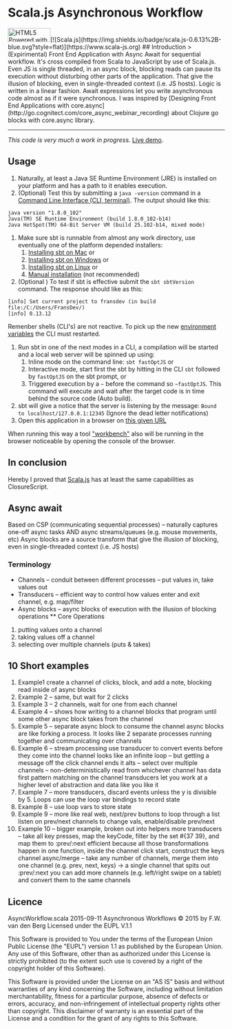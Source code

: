 # Scala.js Asynchronous Workflow
<a href="http://www.w3.org/html/logo/">
<img src="https://www.w3.org/html/logo/badge/html5-badge-h-css3-graphics-semantics.png" width="99" height="32" alt="HTML5 Powered with CSS3 / Styling, Graphics, 3D &amp; Effects, and Semantics" title="HTML5 Powered with CSS3 / Styling, Graphics, 3D &amp; Effects, and Semantics"></a>[![Scala.js](https://img.shields.io/badge/scala.js-0.6.13%2B-blue.svg?style=flat)](https://www.scala-js.org)
## Introduction
>(Expirimental) Front End Application with Async Await for sequential workflow. It's cross compiled from Scala to JavaScript by use of Scala.js.
Even JS is single threaded, in an async block, blocking reads can pause its execution without disturbing other parts of the application. That give the illusion of blocking, even in single-threaded context (i.e. JS hosts).
Logic is written in a linear fashion.
Await expressions let you write asynchronous code almost as if it were synchronous.
I was inspired by [Designing Front End Applications with core.async](http://go.cognitect.com/core_async_webinar_recording) about Clojure go blocks with core.async library.<hr>

*This code is very much a work in progress.*
[Live demo](http://goo.gl/xvrPEl).

## Usage
1. Naturally, at least a Java SE Runtime Environment (JRE) is installed on your platform and has a path to it enables execution.
1. (Optional) Test this by submitting a `java -version` command in a [Command Line Interface (CLI, terminal)](https://en.wikipedia.org/wiki/Command-line_interface). The output should like this:
```
java version "1.8.0_102"
Java(TM) SE Runtime Environment (build 1.8.0_102-b14)
Java HotSpot(TM) 64-Bit Server VM (build 25.102-b14, mixed mode)
```
1. Make sure sbt is runnable from almost any work directory, use eventually one of the platform depended installers:
    1. [Installing sbt on Mac](http://www.scala-sbt.org/release/docs/Installing-sbt-on-Mac.html) or
    1. [Installing sbt on Windows](http://www.scala-sbt.org/release/docs/Installing-sbt-on-Windows.html) or
    1. [Installing sbt on Linux](http://www.scala-sbt.org/release/docs/Installing-sbt-on-Linux.html) or
    1. [Manual installation](http://www.scala-sbt.org/release/docs/Manual-Installation.html) (not recommended)
1. (Optional ) To test if sbt is effective submit the `sbt sbtVersion` command. The response should like as this:
```
[info] Set current project to fransdev (in build file:/C:/Users/FransDev/)
[info] 0.13.12
```
Remenber shells (CLI's) are not reactive. To pick up the new [environment variables](https://en.wikipedia.org/wiki/Environment_variable) the CLI must restarted.
1. Run sbt in one of the next modes in a CLI, a compilation will be started and a local web server will be spinned up using:
    1. Inline mode on the command line: `sbt fastOptJS` or
    1. Interactive mode, start first the sbt by hitting in the CLI `sbt` followed by `fastOptJS` on the sbt prompt, or
    1. Triggered execution by a `~` before the command so `~fastOptJS`. This command will execute and wait after the
    target code is in time behind the source code (Auto build).
1.  sbt will give a notice that the server is listening by the message: `Bound to localhost/127.0.0.1:12345`
    (Ignore the dead letter notifications)
1. Open this application in a browser on [this given URL](http://localhost:12345/target/scala-2.11/classes/index-dev.html)

When running this way a tool ["workbench"](https://github.com/lihaoyi/workbench) also will be running in the browser noticeable by opening the console of the browser.

## In conclusion
Hereby I proved that [Scala.js](https://scala-js.org) has at least the same capabilities as ClosureScript.

## Async await
Based on CSP (communicating sequential processes) – naturally captures one-off async tasks AND async streams/queues (e.g. mouse movements, etc)
Async blocks are a source transform that give the illusion of blocking, even in single-threaded context (i.e. JS hosts)
### Terminology
* Channels – conduit between different processes – put values in, take values out
* Transducers – efficient way to control how values enter and exit channel, e.g. map/filter
* Async blocks – async blocks of execution with the illusion of blocking operations
** Core Operations
1. putting values onto a channel
1. taking values off a channel
1. selecting over multiple channels (puts & takes)

## 10 Short examples

1. Example1
create a channel of clicks, block, and add a note, blocking read inside of async blocks
1. Example 2 – same, but wait for 2 clicks
1. Example 3 – 2 channels, wait for one from each channel
1. Example 4 – shows how writing to a channel blocks that program until some other async block takes from the channel
1. Example 5 – separate async block to consume the channel async blocks are like forking a process. It looks like 2 separate processes running together and communicating over channels
1. Example 6 – stream processing
use transducer to convert events before they come into the channel
looks like an infinite loop – but getting a message off the click channel ends it
alts – select over multiple channels – non-deterministically read from whichever channel has data first
 pattern matching on the channel
transducers let you work at a higher level of abstraction and data like you like it
1. Example 7 – more transducers, discard events unless the y is divisible by 5. Loops can use the loop var bindings to record state
1. Example 8 – use loop vars to store state
1. Example 9 – more like real web, next/prev buttons to loop through a list
listen on prev/next channels to change vals, enable/disable prev/next
1. Example 10 – bigger example, broken out into helpers
more transducers – take all key presses, map the keyCode, filter by the set #{37 39}, and map them to :prev/:next
efficient because all those transformations happen in one function, inside the channel
click start, construct the keys channel
async/merge – take any number of channels, merge them into one channel (e.g. prev, next, keys) → a single channel that spits out :prev/:next
you can add more channels (e.g. left/right swipe on a tablet) and convert them to the same channels

## Licence
AsyncWorkflow.scala 2015-09-11 Asynchronous Workflows
© 2015 by F.W. van den Berg
Licensed under the EUPL V.1.1

This Software is provided to You under the terms of the European Union Public License (the "EUPL") version 1.1
as published by the European Union. Any use of this Software, other than as authorized under this License is
strictly prohibited (to the extent such use is covered by a right of the copyright holder of this Software).
 
This Software is provided under the License on an "AS IS" basis and without warranties of any kind concerning
the Software, including without limitation merchantability, fitness for a particular purpose, absence of defects
or errors, accuracy, and non-infringement of intellectual property rights other than copyright. This disclaimer
of warranty is an essential part of the License and a condition for the grant of any rights to this Software.
